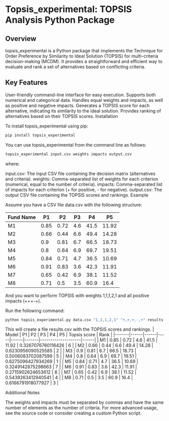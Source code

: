 # Topsis_experimental: TOPSIS Analysis Python Package

## Overview

topsis_experimental is a Python package that implements the Technique for Order Preference by Similarity to Ideal Solution (TOPSIS) for multi-criteria decision-making (MCDM). It provides a straightforward and efficient way to evaluate and rank a set of alternatives based on conflicting criteria.

## Key Features

User-friendly command-line interface for easy execution.
Supports both numerical and categorical data.
Handles equal weights and impacts, as well as positive and negative impacts.
Generates a TOPSIS score for each alternative, indicating its similarity to the ideal solution.
Provides ranking of alternatives based on their TOPSIS scores.
Installation

To install topsis_experimental using pip:

```bash
pip install topsis_experimental
```



You can use topsis_experimental from the command line as follows:

```bash
topsis_experimental input.csv weights impacts output.csv
```

where:

input.csv: The input CSV file containing the decision matrix (alternatives and criteria).
weights: Comma-separated list of weights for each criterion (numerical, equal to the number of criteria).
impacts: Comma-separated list of impacts for each criterion (+ for positive, - for negative).
output.csv: The output CSV file containing the TOPSIS scores and rankings.
Example

Assume you have a CSV file data.csv with the following structure:

| Fund Name | P1   | P2   | P3  | P4   | P5    |
|-------|------|------|-----|------|-------|
| M1    | 0.85 | 0.72 | 4.6 | 41.5 | 11.92 | 
| M2    | 0.66 | 0.44 | 6.6 | 49.4 | 14.28 | 
| M3    | 0.9  | 0.81 | 6.7 | 66.5 | 18.73 | 
| M4    | 0.8  | 0.64 | 6.9 | 69.7 | 19.51 | 
| M5    | 0.84 | 0.71 | 4.7 | 36.5 | 10.69 | 
| M6    | 0.91 | 0.83 | 3.6 | 42.3 | 11.91 | 
| M7    | 0.65 | 0.42 | 6.9 | 38.1 | 11.52 | 
| M8    | 0.71 | 0.5  | 3.5 | 60.9 | 16.4  | 
And you want to perform TOPSIS with weights 1,1,1,2,1 and all positive impacts (+++-+).

Run the following command:

```bash
python topsis_experimental.py data.csv "1,1,1,2,1" "+,+,+,-,+" results.csv
```

This will create a file results.csv with the TOPSIS scores and rankings.
| Model | P1   | P2   | P3  | P4   | P5    | Topsis score       | Rank |
|-------|------|------|-----|------|-------|--------------------|------|
| M1    | 0.85 | 0.72 | 4.6 | 41.5 | 11.92 | 0.3267076760116426 | 6    |
| M2    | 0.66 | 0.44 | 6.6 | 49.4 | 14.28 | 0.6230956090525585 | 2    |
| M3    | 0.9  | 0.81 | 6.7 | 66.5 | 18.73 | 0.5006083702087599 | 5    |
| M4    | 0.8  | 0.64 | 6.9 | 69.7 | 19.51 | 0.6275096427934269 | 1    |
| M5    | 0.84 | 0.71 | 4.7 | 36.5 | 10.69 | 0.3249142875298663 | 7    |
| M6    | 0.91 | 0.83 | 3.6 | 42.3 | 11.91 | 0.2715902624653612 | 8    |
| M7    | 0.65 | 0.42 | 6.9 | 38.1 | 11.52 | 0.5439263412940541 | 4    |
| M8    | 0.71 | 0.5  | 3.5 | 60.9 | 16.4  | 0.6166791918077927 | 3    |

Additional Notes

The weights and impacts must be separated by commas and have the same number of elements as the number of criteria.
For more advanced usage, see the source code or consider creating a custom Python script.